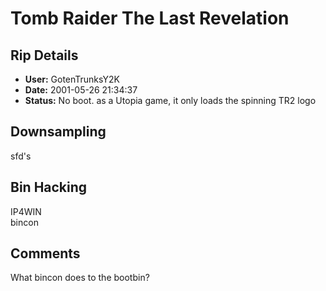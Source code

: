 # Tomb Raider The Last Revelation

## Rip Details

- **User:** GotenTrunksY2K
- **Date:** 2001-05-26 21:34:37
- **Status:** No boot. as a Utopia game, it only loads the spinning TR2 logo

## Downsampling

sfd's

## Bin Hacking

IP4WIN<br />bincon

## Comments

What bincon does to the bootbin?

